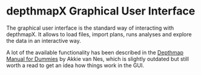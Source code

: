 # depthmapX Graphical User Interface

The graphical user interface is the standard way of interacting with depthmapX.
It allows to load files, import plans, runs analyses and explore the data in
an interactive way.

A lot of the available functionality has been described in the [Depthmap Manual for Dummies](./DephtmapManualForDummies.pdf) by Akkie van Nes, which is slightly
outdated but still worth a read to get an idea how things work in the GUI.

